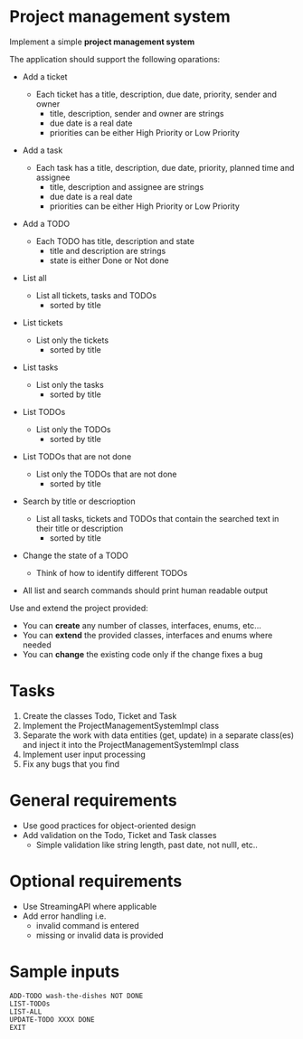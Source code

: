 # Project management system

Implement a simple **project management system**

The application should support the following oparations:

- Add a ticket
  - Each ticket has a title, description, due date, priority, sender and owner
    - title, description, sender and owner are strings
    - due date is a real date
    - priorities can be either High Priority or Low Priority
- Add a task
  - Each task has a title, description, due date, priority, planned time and assignee
    - title, description and assignee are strings
    - due date is a real date
    - priorities can be either High Priority or Low Priority
- Add a TODO
  - Each TODO has title, description and state
    - title and description are strings
    - state is either Done or Not done 
- List all
  - List all tickets, tasks and TODOs
    - sorted by title
- List tickets
  - List only the tickets
    - sorted by title
- List tasks
  - List only the tasks
    - sorted by title
- List TODOs
  - List only the TODOs
    - sorted by title
- List TODOs that are not done
  - List only the TODOs that are not done
    - sorted by title
- Search by title or descrioption
  - List all tasks, tickets and TODOs that contain the searched text in their title or description 
    - sorted by title
- Change the state of a TODO
  - Think of how to identify different TODOs 

- All list and search commands should print human readable output

Use and extend the project provided:
  - You can **create** any number of classes, interfaces, enums, etc...
  - You can **extend** the provided classes, interfaces and enums where needed
  - You can **change** the existing code only if the change fixes a bug


# Tasks

1. Create the classes Todo, Ticket and Task
2. Implement the ProjectManagementSystemImpl class
3. Separate the work with data entities (get, update) in a separate class(es) and inject it into the ProjectManagementSystemImpl class
4. Implement user input processing
5. Fix any bugs that you find


# General requirements

- Use good practices for object-oriented design
- Add validation on the Todo, Ticket and Task classes
  - Simple validation like string length, past date, not nulll, etc..


# Optional requirements

- Use StreamingAPI where applicable
- Add error handling i.e.
  - invalid command is entered
  - missing or invalid data is provided


# Sample inputs

```
ADD-TODO wash-the-dishes NOT DONE
LIST-TODOs
LIST-ALL
UPDATE-TODO XXXX DONE
EXIT
```
